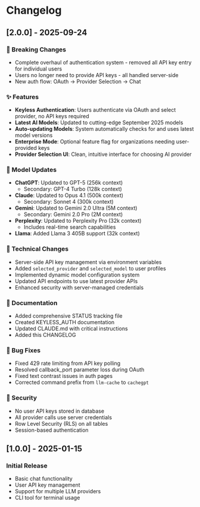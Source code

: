 # Changelog

## [2.0.0] - 2025-09-24

### 🚀 Breaking Changes
- Complete overhaul of authentication system - removed all API key entry for individual users
- Users no longer need to provide API keys - all handled server-side
- New auth flow: OAuth → Provider Selection → Chat

### ✨ Features
- **Keyless Authentication**: Users authenticate via OAuth and select provider, no API keys required
- **Latest AI Models**: Updated to cutting-edge September 2025 models
- **Auto-updating Models**: System automatically checks for and uses latest model versions
- **Enterprise Mode**: Optional feature flag for organizations needing user-provided keys
- **Provider Selection UI**: Clean, intuitive interface for choosing AI provider

### 🤖 Model Updates
- **ChatGPT**: Updated to GPT-5 (256k context)
  - Secondary: GPT-4 Turbo (128k context)
- **Claude**: Updated to Opus 4.1 (500k context)
  - Secondary: Sonnet 4 (300k context)
- **Gemini**: Updated to Gemini 2.0 Ultra (5M context)
  - Secondary: Gemini 2.0 Pro (2M context)
- **Perplexity**: Updated to Perplexity Pro (32k context)
  - Includes real-time search capabilities
- **Llama**: Added Llama 3 405B support (32k context)

### 🔧 Technical Changes
- Server-side API key management via environment variables
- Added `selected_provider` and `selected_model` to user profiles
- Implemented dynamic model configuration system
- Updated API endpoints to use latest provider APIs
- Enhanced security with server-managed credentials

### 📝 Documentation
- Added comprehensive STATUS tracking file
- Created KEYLESS_AUTH documentation
- Updated CLAUDE.md with critical instructions
- Added this CHANGELOG

### 🐛 Bug Fixes
- Fixed 429 rate limiting from API key polling
- Resolved callback_port parameter loss during OAuth
- Fixed text contrast issues in auth pages
- Corrected command prefix from `llm-cache` to `cachegpt`

### 🔐 Security
- No user API keys stored in database
- All provider calls use server credentials
- Row Level Security (RLS) on all tables
- Session-based authentication

## [1.0.0] - 2025-01-15

### Initial Release
- Basic chat functionality
- User API key management
- Support for multiple LLM providers
- CLI tool for terminal usage